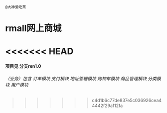 `@大神爱吃茶`


rmall网上商城
====
<<<<<<< HEAD
=======

#### 项目见 分支ren1.0

###### （业务）包含 订单模块 支付模块 地址管理模块 购物车模块 商品管理模块 分类模块 用户模块
>>>>>>> c4d1b6c77de837e5c036926cea44442f29af12fa
